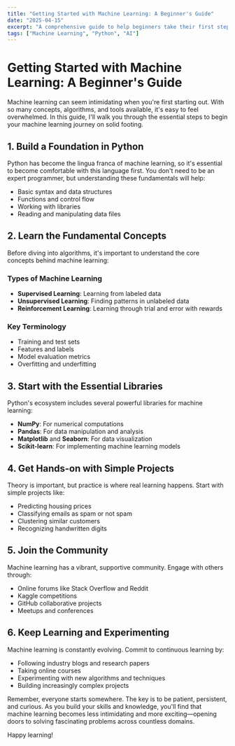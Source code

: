 ```yaml
---
title: "Getting Started with Machine Learning: A Beginner's Guide"
date: "2025-04-15"
excerpt: "A comprehensive guide to help beginners take their first steps in the exciting world of machine learning."
tags: ["Machine Learning", "Python", "AI"]
---
```


# Getting Started with Machine Learning: A Beginner's Guide

Machine learning can seem intimidating when you're first starting out. With so many concepts, algorithms, and tools available, it's easy to feel overwhelmed. In this guide, I'll walk you through the essential steps to begin your machine learning journey on solid footing.

## 1. Build a Foundation in Python

Python has become the lingua franca of machine learning, so it's essential to become comfortable with this language first. You don't need to be an expert programmer, but understanding these fundamentals will help:

- Basic syntax and data structures
- Functions and control flow
- Working with libraries
- Reading and manipulating data files

## 2. Learn the Fundamental Concepts

Before diving into algorithms, it's important to understand the core concepts behind machine learning:

### Types of Machine Learning
- **Supervised Learning**: Learning from labeled data
- **Unsupervised Learning**: Finding patterns in unlabeled data
- **Reinforcement Learning**: Learning through trial and error with rewards

### Key Terminology
- Training and test sets
- Features and labels
- Model evaluation metrics
- Overfitting and underfitting

## 3. Start with the Essential Libraries

Python's ecosystem includes several powerful libraries for machine learning:

- **NumPy**: For numerical computations
- **Pandas**: For data manipulation and analysis
- **Matplotlib** and **Seaborn**: For data visualization
- **Scikit-learn**: For implementing machine learning models

## 4. Get Hands-on with Simple Projects

Theory is important, but practice is where real learning happens. Start with simple projects like:

- Predicting housing prices
- Classifying emails as spam or not spam
- Clustering similar customers
- Recognizing handwritten digits

## 5. Join the Community

Machine learning has a vibrant, supportive community. Engage with others through:

- Online forums like Stack Overflow and Reddit
- Kaggle competitions
- GitHub collaborative projects
- Meetups and conferences

## 6. Keep Learning and Experimenting

Machine learning is constantly evolving. Commit to continuous learning by:

- Following industry blogs and research papers
- Taking online courses
- Experimenting with new algorithms and techniques
- Building increasingly complex projects

Remember, everyone starts somewhere. The key is to be patient, persistent, and curious. As you build your skills and knowledge, you'll find that machine learning becomes less intimidating and more exciting—opening doors to solving fascinating problems across countless domains.

Happy learning!
